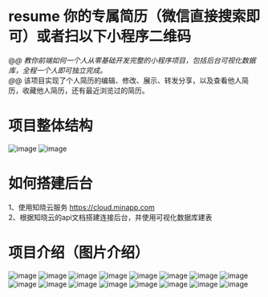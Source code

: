 # resume 你的专属简历（微信直接搜索即可）或者扫以下小程序二维码
@_@  教你前端如何一个人从零基础开发完整的小程序项目，包括后台可视化数据库，全程一个人即可独立完成。<br> 
@_@  该项目实现了个人简历的编辑、修改、展示、转发分享，以及查看他人简历，收藏他人简历，还有最近浏览过的简历。

# 项目整体结构
![image](https://github.com/susuGirl/resume/blob/master/images/projectStructure.png)
![image](https://github.com/susuGirl/resume/blob/master/images/qrcode.jpg)
# 如何搭建后台
1、使用知晓云服务 https://cloud.minapp.com<br>
2、根据知晓云的api文档搭建连接后台，并使用可视化数据库建表<br>
# 项目介绍（图片介绍）
![image](https://github.com/susuGirl/resume/blob/master/images/introduction14.png)
![image](https://github.com/susuGirl/resume/blob/master/images/introduction1.png)
![image](https://github.com/susuGirl/resume/blob/master/images/introduction1.jpg)
![image](https://github.com/susuGirl/resume/blob/master/images/introduction2.jpg)
![image](https://github.com/susuGirl/resume/blob/master/images/introduction6.png)
![image](https://github.com/susuGirl/resume/blob/master/images/introduction8.png)
![image](https://github.com/susuGirl/resume/blob/master/images/introduction7.png)
![image](https://github.com/susuGirl/resume/blob/master/images/introduction9.png)
![image](https://github.com/susuGirl/resume/blob/master/images/introduction10.png)
![image](https://github.com/susuGirl/resume/blob/master/images/introduction11.png)
![image](https://github.com/susuGirl/resume/blob/master/images/introduction2.png)
![image](https://github.com/susuGirl/resume/blob/master/images/introduction3.png)
![image](https://github.com/susuGirl/resume/blob/master/images/introduction4.png)
![image](https://github.com/susuGirl/resume/blob/master/images/introduction5.png)
![image](https://github.com/susuGirl/resume/blob/master/images/introduction12.png)
![image](https://github.com/susuGirl/resume/blob/master/images/introduction13.png)
